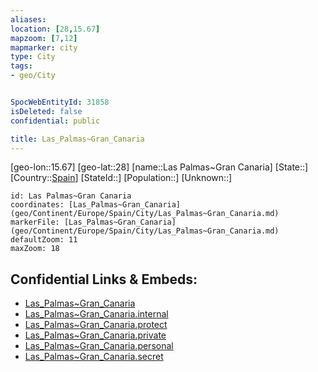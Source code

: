 ```yaml
---
aliases: 
location: [28,15.67]
mapzoom: [7,12] 
mapmarker: city 
type: City
tags:
- geo/City


SpocWebEntityId: 31858
isDeleted: false
confidential: public

title: Las_Palmas~Gran_Canaria
---
```

[geo-lon::15.67]
[geo-lat::28]
[name::Las Palmas~Gran Canaria]
[State::]
[Country::[Spain](geo/Continent/Europe/Spain.md)]
[StateId::]
[Population::]
[Unknown::]


```leaflet
id: Las Palmas~Gran Canaria
coordinates: [Las_Palmas~Gran_Canaria](geo/Continent/Europe/Spain/City/Las_Palmas~Gran_Canaria.md)
markerFile: [Las_Palmas~Gran_Canaria](geo/Continent/Europe/Spain/City/Las_Palmas~Gran_Canaria.md)
defaultZoom: 11 
maxZoom: 18
```


## Confidential Links & Embeds: 
- [Las_Palmas~Gran_Canaria](../../../../../../_public/geo/Continent/Europe/Spain/City/Las_Palmas~Gran_Canaria.md) 
- [Las_Palmas~Gran_Canaria.internal](../../../../../../_internal/geo/Continent/Europe/Spain/City/Las_Palmas~Gran_Canaria.internal.md) 
- [Las_Palmas~Gran_Canaria.protect](../../../../../../_protect/geo/Continent/Europe/Spain/City/Las_Palmas~Gran_Canaria.protect.md) 
- [Las_Palmas~Gran_Canaria.private](../../../../../../_private/geo/Continent/Europe/Spain/City/Las_Palmas~Gran_Canaria.private.md) 
- [Las_Palmas~Gran_Canaria.personal](../../../../../../_personal/geo/Continent/Europe/Spain/City/Las_Palmas~Gran_Canaria.personal.md) 
- [Las_Palmas~Gran_Canaria.secret](../../../../../../_secret/geo/Continent/Europe/Spain/City/Las_Palmas~Gran_Canaria.secret.md) 
